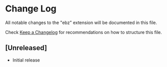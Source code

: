 # Change Log

All notable changes to the "ebz" extension will be documented in this file.

Check [Keep a Changelog](http://keepachangelog.com/) for recommendations on how to structure this file.

## [Unreleased]

- Initial release
